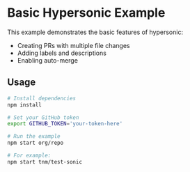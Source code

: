 # Basic Hypersonic Example

This example demonstrates the basic features of hypersonic:
- Creating PRs with multiple file changes
- Adding labels and descriptions
- Enabling auto-merge

## Usage

```bash
# Install dependencies
npm install

# Set your GitHub token
export GITHUB_TOKEN='your-token-here'

# Run the example
npm start org/repo

# For example:
npm start tnm/test-sonic
``` 